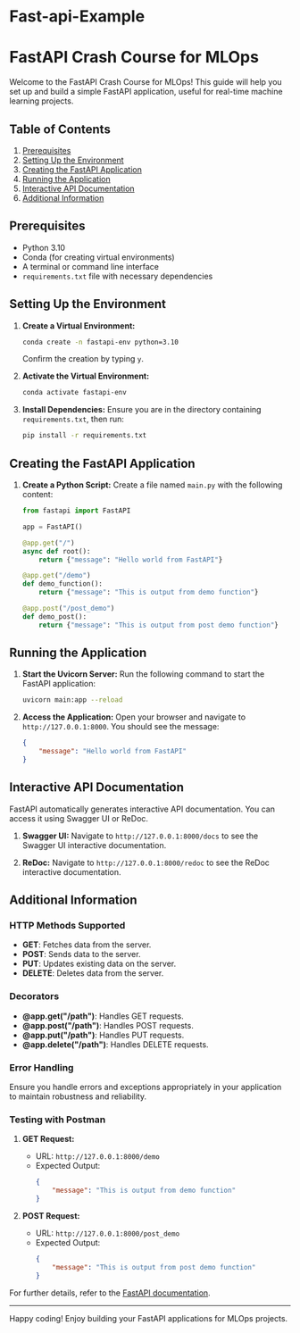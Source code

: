 # Fast-api-Example

# FastAPI Crash Course for MLOps

Welcome to the FastAPI Crash Course for MLOps! This guide will help you set up and build a simple FastAPI application, useful for real-time machine learning projects.

## Table of Contents

1. [Prerequisites](#prerequisites)
2. [Setting Up the Environment](#setting-up-the-environment)
3. [Creating the FastAPI Application](#creating-the-fastapi-application)
4. [Running the Application](#running-the-application)
5. [Interactive API Documentation](#interactive-api-documentation)
6. [Additional Information](#additional-information)

## Prerequisites

- Python 3.10
- Conda (for creating virtual environments)
- A terminal or command line interface
- `requirements.txt` file with necessary dependencies

## Setting Up the Environment

1. **Create a Virtual Environment:**
    ```bash
    conda create -n fastapi-env python=3.10
    ```
    Confirm the creation by typing `y`.

2. **Activate the Virtual Environment:**
    ```bash
    conda activate fastapi-env
    ```

3. **Install Dependencies:**
    Ensure you are in the directory containing `requirements.txt`, then run:
    ```bash
    pip install -r requirements.txt
    ```

## Creating the FastAPI Application

1. **Create a Python Script:**
    Create a file named `main.py` with the following content:

    ```python
    from fastapi import FastAPI

    app = FastAPI()

    @app.get("/")
    async def root():
        return {"message": "Hello world from FastAPI"}

    @app.get("/demo")
    def demo_function():
        return {"message": "This is output from demo function"}

    @app.post("/post_demo")
    def demo_post():
        return {"message": "This is output from post demo function"}
    ```

## Running the Application

1. **Start the Uvicorn Server:**
    Run the following command to start the FastAPI application:
    ```bash
    uvicorn main:app --reload
    ```

2. **Access the Application:**
    Open your browser and navigate to `http://127.0.0.1:8000`. You should see the message:
    ```json
    {
        "message": "Hello world from FastAPI"
    }
    ```

## Interactive API Documentation

FastAPI automatically generates interactive API documentation. You can access it using Swagger UI or ReDoc.

1. **Swagger UI:**
    Navigate to `http://127.0.0.1:8000/docs` to see the Swagger UI interactive documentation.

2. **ReDoc:**
    Navigate to `http://127.0.0.1:8000/redoc` to see the ReDoc interactive documentation.

## Additional Information

### HTTP Methods Supported

- **GET**: Fetches data from the server.
- **POST**: Sends data to the server.
- **PUT**: Updates existing data on the server.
- **DELETE**: Deletes data from the server.

### Decorators

- **@app.get("/path")**: Handles GET requests.
- **@app.post("/path")**: Handles POST requests.
- **@app.put("/path")**: Handles PUT requests.
- **@app.delete("/path")**: Handles DELETE requests.

### Error Handling

Ensure you handle errors and exceptions appropriately in your application to maintain robustness and reliability.

### Testing with Postman

1. **GET Request:**
    - URL: `http://127.0.0.1:8000/demo`
    - Expected Output:
      ```json
      {
          "message": "This is output from demo function"
      }
      ```

2. **POST Request:**
    - URL: `http://127.0.0.1:8000/post_demo`
    - Expected Output:
      ```json
      {
          "message": "This is output from post demo function"
      }
      ```

For further details, refer to the [FastAPI documentation](https://fastapi.tiangolo.com/).

---

Happy coding! Enjoy building your FastAPI applications for MLOps projects.
